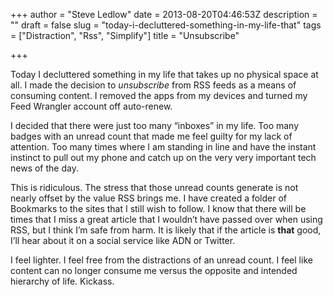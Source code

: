 +++
author = "Steve Ledlow"
date = 2013-08-20T04:46:53Z
description = ""
draft = false
slug = "today-i-decluttered-something-in-my-life-that"
tags = ["Distraction", "Rss", "Simplify"]
title = "Unsubscribe"

+++

Today I decluttered something in my life that takes up no physical space at all.  I made the decision to *unsubscribe* from RSS feeds as a means of consuming content.  I removed the apps from my devices and turned my Feed Wrangler account off auto-renew.

I decided that there were just too many “inboxes” in my life.  Too many badges with an unread count that made me feel guilty for my lack of attention.  Too many times where I am standing in line and have the instant instinct to pull out my phone and catch up on the very very important tech news of the day.

This is ridiculous.  The stress that those unread counts generate is not nearly offset by the value RSS brings me.  I have created a folder of Bookmarks to the sites that I still wish to follow.  I know that there will be times that I miss a great article that I wouldn&rsquo;t have passed over when using RSS, but I think I&rsquo;m safe from harm.  It is likely that if the article is **that** good, I’ll hear about it on a social service like ADN or Twitter.

I feel lighter.  I feel free from the distractions of an unread count.  I feel like content can no longer consume me versus the opposite and intended hierarchy of life.  Kickass.

